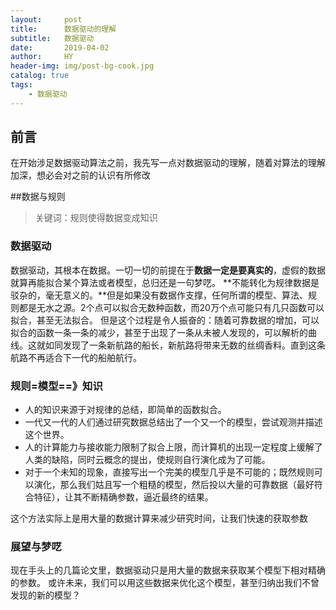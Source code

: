 ```yaml
---
layout:     post
title:      数据驱动的理解
subtitle:   数据驱动
date:       2019-04-02
author:     HY
header-img: img/post-bg-cook.jpg
catalog: true
tags:
    - 数据驱动
---
```


## 前言

在开始涉足数据驱动算法之前，我先写一点对数据驱动的理解，随着对算法的理解加深，想必会对之前的认识有所修改


##数据与规则

>关键词：规则使得数据变成知识

### 数据驱动 

数据驱动，其根本在数据。一切一切的前提在于**数据一定是要真实的**，虚假的数据就算再能拟合某个算法或者模型，总归还是一句梦呓。
**不能转化为规律数据是驳杂的，毫无意义的。**但是如果没有数据作支撑，任何所谓的模型、算法、规则都是无水之源。2个点可以拟合无数种函数，而20万个点可能只有几只函数可以拟合，甚至无法拟合。
但是这个过程是令人振奋的：随着可靠数据的增加，可以拟合的函数一条一条的减少，甚至于出现了一条从未被人发现的，可以解析的曲线。这就如同发现了一条新航路的船长，新航路将带来无数的丝绸香料。直到这条航路不再适合下一代的船舶航行。


### 规则=模型==》知识 

- 人的知识来源于对规律的总结，即简单的函数拟合。
- 一代又一代的人们通过研究数据总结出了一个又一个的模型，尝试观测并描述这个世界。
- 人的计算能力与接收能力限制了拟合上限，而计算机的出现一定程度上缓解了人类的缺陷，同时云概念的提出，使规则自行演化成为了可能。
- 对于一个未知的现象，直接写出一个完美的模型几乎是不可能的；既然规则可以演化，那么我们姑且写一个粗糙的模型，然后投以大量的可靠数据（最好符合特征），让其不断精确参数，逼近最终的结果。

这个方法实际上是用大量的数据计算来减少研究时间，让我们快速的获取参数
### 展望与梦呓
现在手头上的几篇论文里，数据驱动只是用大量的数据来获取某个模型下相对精确的参数。
或许未来，我们可以用这些数据来优化这个模型，甚至归纳出我们不曾发现的新的模型？

